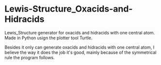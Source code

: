 # Lewis-Structure_Oxacids-and-Hidracids

Lewis_Structure generator for oxacids and hidracids with one central atom.
Made in Python usign the plotter tool Turtle.

Besides it only can generate oxacids and hidracids with one central atom, I believe the way it does the job it's good, mainly because of the symmetrical rule the program follows. 
